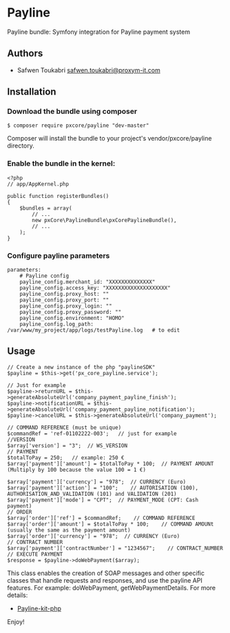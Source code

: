 # Payline
Payline bundle: Symfony integration for Payline payment system

Authors
-------

* Safwen Toukabri <safwen.toukabri@proxym-it.com>

Installation
------------

### Download the bundle using composer

```
$ composer require pxcore/payline "dev-master"
```
Composer will install the bundle to your project's vendor/pxcore/payline directory.

### Enable the bundle in the kernel:

```
<?php
// app/AppKernel.php

public function registerBundles()
{
    $bundles = array(
        // ...
        new pxCore\PaylineBundle\pxCorePaylineBundle(),
        // ...
    );
}
```

### Configure payline parameters

```
parameters:
    # Payline config
    payline_config.merchant_id: "XXXXXXXXXXXXXX"
    payline_config.access_key: "XXXXXXXXXXXXXXXXXXXX"
    payline_config.proxy_host: ""
    payline_config.proxy_port: ""
    payline_config.proxy_login: ""
    payline_config.proxy_password: ""
    payline_config.environment: "HOMO"
    payline_config.log_path: /var/www/my_project/app/logs/testPayline.log	# to edit
```

Usage
-----

```
// Create a new instance of the php "paylineSDK"
$payline = $this->get('px_core_payline.service');

// Just for example
$payline->returnURL = $this->generateAbsoluteUrl('company_payment_payline_finish');
$payline->notificationURL = $this->generateAbsoluteUrl('company_payment_payline_notification');
$payline->cancelURL = $this->generateAbsoluteUrl('company_payment');

// COMMAND REFERENCE (must be unique)
$commandRef = 'ref-01102222-003';   // just for example
//VERSION
$array['version'] = "3";  // WS_VERSION
// PAYMENT
$totalToPay = 250;   // example: 250 €
$array['payment']['amount'] = $totalToPay * 100;  // PAYMENT AMOUNT (Multiply by 100 because the value 100 = 1 €)
        
$array['payment']['currency'] = "978";  // CURRENCY (Euro)
$array['payment']['action'] = "100";    // AUTORISATION (100), AUTHORISATION_AND_VALIDATION (101) and VALIDATION (201) 
$array['payment']['mode'] = "CPT";  // PAYMENT_MODE (CPT: Cash payment)
// ORDER
$array['order']['ref'] = $commandRef;    // COMMAND REFERENCE
$array['order']['amount'] = $totalToPay * 100;    // COMMAND AMOUNt (usually the same as the payment amount)
$array['order']['currency'] = "978";  // CURRENCY (Euro)
// CONTRACT NUMBER
$array['payment']['contractNumber'] = "1234567";    // CONTRACT_NUMBER
// EXECUTE PAYMENT
$response = $payline->doWebPayment($array);
```

This class enables the creation of SOAP messages and other specific classes that handle requests and responses, and use the payline API features. For example: doWebPayment, getWebPaymentDetails. For more details:
* [Payline-kit-php](https://support.payline.com/hc/fr/articles/200995867-Kit-d-int%C3%A9gration-PHP)

Enjoy!




